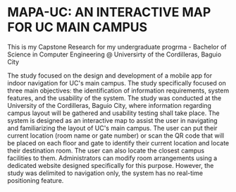 # MAPA-UC: AN INTERACTIVE MAP FOR UC MAIN CAMPUS

This is my Capstone Research for my undergraduate progrma - Bachelor of Science in Computer Engineering @ Universirty of the Cordilleras, Baguio City

The study focused on the design and development of a mobile app for indoor navigation for UC's main campus. The study specifically focused on three main objectives: the identification of information requirements, system features, and the usability of the system. The study was conducted at the University of the Cordilleras, Baguio City, where information regarding campus layout will be gathered and usability testing shall take place. The system is designed as an interactive map to assist the user in navigating and familiarizing the layout of UC's main campus. The user can put their current location (room name or gate number) or scan the QR code that will be placed on each floor and gate to identify their current location and locate their destination room. The user can also locate the closest campus facilities to them. Administrators can modify room arrangements using a dedicated website designed specifically for this purpose.
However, the study was delimited to navigation only, the system has no real-time positioning feature.  
